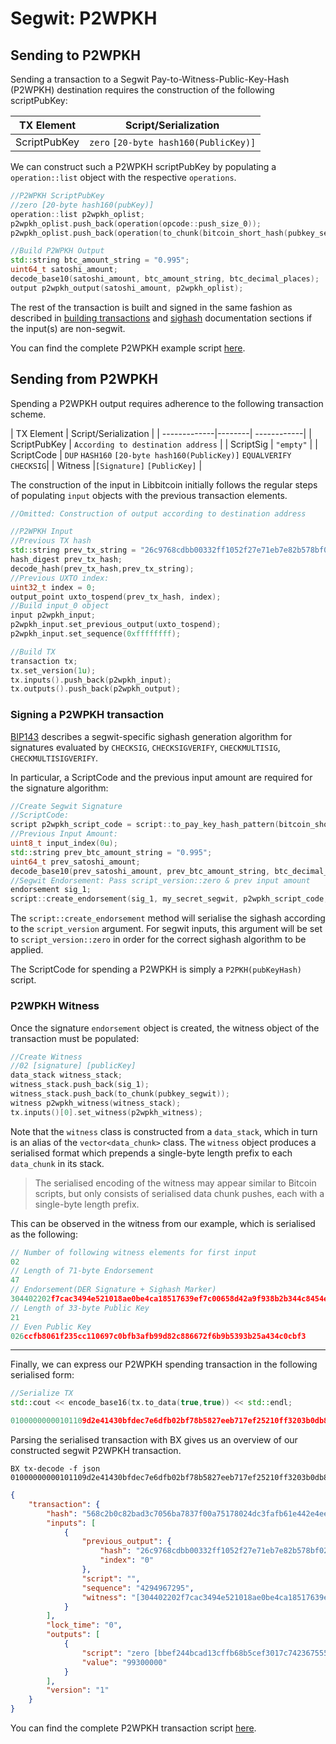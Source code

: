 # Segwit: P2WPKH

## Sending to P2WPKH
Sending a transaction to a Segwit Pay-to-Witness-Public-Key-Hash (P2WPKH) destination requires the construction of the following scriptPubKey:

| TX Element 	 | Script/Serialization 									 |
| -------------|-----------------------------------------|
| ScriptPubKey | `zero` ``[20-byte hash160(PublicKey)]`` |

We can construct such a P2WPKH scriptPubKey by populating a `operation::list` object with the respective `operations`.

```c++
//P2WPKH ScriptPubKey
//zero [20-byte hash160(pubKey)]
operation::list p2wpkh_oplist;
p2wpkh_oplist.push_back(operation(opcode::push_size_0));
p2wpkh_oplist.push_back(operation(to_chunk(bitcoin_short_hash(pubkey_segwit))));

//Build P2WPKH Output
std::string btc_amount_string = "0.995";
uint64_t satoshi_amount;
decode_base10(satoshi_amount, btc_amount_string, btc_decimal_places);
output p2wpkh_output(satoshi_amount, p2wpkh_oplist);
```
The rest of the transaction is built and signed in the same fashion as described in [building transactions](https://github.com/libbitcoin/libbitcoin/wiki) and [sighash](https://github.com/libbitcoin/libbitcoin/wiki) documentation sections if the input(s) are non-segwit.

You can find the complete P2WPKH example script [here](https://github.com/libbitcoin/libbitcoin/wiki).

## Sending from P2WPKH
Spending a P2WPKH output requires adherence to the following transaction scheme.

| TX Element | Script/Serialization |
| -------------|--------| ------------|
| ScriptPubKey | `According to destination address` |
| ScriptSig | ``"empty"`` |
| ScriptCode | `DUP` `HASH160` `[20-byte hash160(PublicKey)]` `EQUALVERIFY` `CHECKSIG`|
| Witness |`[Signature]` `[PublicKey]` |

The construction of the input in Libbitcoin initially follows the regular steps of populating `input` objects with the previous transaction elements.
```c++
//Omitted: Construction of output according to destination address
```
```c++
//P2WPKH Input
//Previous TX hash
std::string prev_tx_string = "26c9768cdbb00332ff1052f27e71eb7e82b578bf02fb6d7eecfd0b43412e9d10";
hash_digest prev_tx_hash;
decode_hash(prev_tx_hash,prev_tx_string);
//Previous UXTO index:
uint32_t index = 0;
output_point uxto_tospend(prev_tx_hash, index);
//Build input_0 object
input p2wpkh_input;
p2wpkh_input.set_previous_output(uxto_tospend);
p2wpkh_input.set_sequence(0xffffffff);

//Build TX
transaction tx;
tx.set_version(1u);
tx.inputs().push_back(p2wpkh_input);
tx.outputs().push_back(p2wpkh_output);
```
### Signing a P2WPKH transaction
[BIP143](https://github.com/bitcoin/bips/blob/master/bip-0143.mediawiki) describes a segwit-specific sighash generation algorithm for signatures evaluated by `CHECKSIG`, `CHECKSIGVERIFY`, `CHECKMULTISIG`, `CHECKMULTISIGVERIFY`.  

In particular, a ScriptCode and the previous input amount are required for the signature algorithm:
```c++
//Create Segwit Signature
//ScriptCode:
script p2wpkh_script_code = script::to_pay_key_hash_pattern(bitcoin_short_hash(pubkey_segwit));
//Previous Input Amount:
uint8_t input_index(0u);
std::string prev_btc_amount_string = "0.995";
uint64_t prev_satoshi_amount;
decode_base10(prev_satoshi_amount, prev_btc_amount_string, btc_decimal_places);
//Segwit Endorsement: Pass script_version::zero & prev input amount
endorsement sig_1;
script::create_endorsement(sig_1, my_secret_segwit, p2wpkh_script_code, tx, input_index, 0x01, script_version::zero, prev_satoshi_amount);
```
The `script::create_endorsement` method will serialise the sighash according to the `script_version` argument. For segwit inputs, this argument will be set to `script_version::zero` in order for the correct sighash algorithm to be applied.

The ScriptCode for spending a P2WPKH is simply a `P2PKH(pubKeyHash)` script.

### P2WPKH Witness

Once the signature `endorsement` object is created, the witness object of the transaction must be populated:

```c++
//Create Witness
//02 [signature] [publicKey]
data_stack witness_stack;
witness_stack.push_back(sig_1);
witness_stack.push_back(to_chunk(pubkey_segwit));
witness p2wpkh_witness(witness_stack);
tx.inputs()[0].set_witness(p2wpkh_witness);
```
Note that the `witness` class is constructed from a `data_stack`, which in turn is an alias of the `vector<data_chunk>` class. The `witness` object produces a serialised format which prepends a single-byte length prefix to each `data_chunk` in its stack.

>The serialised encoding of the witness may appear similar to Bitcoin scripts, but only consists of serialised data chunk pushes, each with a single-byte length prefix.

This can be observed in the witness from our example, which is serialised as the following:

```c++
// Number of following witness elements for first input
02
// Length of 71-byte Endorsement
47
// Endorsement(DER Signature + Sighash Marker)
304402202f7cac3494e521018ae0be4ca18517639ef7c00658d42a9f938b2b344c8454e2022039a54218832fad5d14b331329d9042c51ee6be287e95e49ee5b96fda1f5ce13f01
// Length of 33-byte Public Key
21
// Even Public Key
026ccfb8061f235cc110697c0bfb3afb99d82c886672f6b9b5393b25a434c0cbf3
```
---

Finally, we can express our P2WPKH spending transaction in the following serialised form:
```c++
//Serialize TX
std::cout << encode_base16(tx.to_data(true,true)) << std::endl;
```

```c++
01000000000101109d2e41430bfdec7e6dfb02bf78b5827eeb717ef25210ff3203b0db8c76c9260000000000ffffffff01a032eb0500000000160014bbef244bcad13cffb68b5cef3017c742367555220247304402202f7cac3494e521018ae0be4ca18517639ef7c00658d42a9f938b2b344c8454e2022039a54218832fad5d14b331329d9042c51ee6be287e95e49ee5b96fda1f5ce13f0121026ccfb8061f235cc110697c0bfb3afb99d82c886672f6b9b5393b25a434c0cbf300000000
```
Parsing the serialised transaction with BX gives us an overview of our constructed segwit P2WPKH transaction.
```
BX tx-decode -f json 01000000000101109d2e41430bfdec7e6dfb02bf78b5827eeb717ef25210ff3203b0db8c76c9260000000000ffffffff01a032eb0500000000160014bbef244bcad13cffb68b5cef3017c742367555220247304402202f7cac3494e521018ae0be4ca18517639ef7c00658d42a9f938b2b344c8454e2022039a54218832fad5d14b331329d9042c51ee6be287e95e49ee5b96fda1f5ce13f0121026ccfb8061f235cc110697c0bfb3afb99d82c886672f6b9b5393b25a434c0cbf300000000
```
```json
{
    "transaction": {
        "hash": "568c2b0c82bad3c7056ba7837f00a75178024dc3fafb61e442e4ee18bb31a5c2",
        "inputs": [
            {
                "previous_output": {
                    "hash": "26c9768cdbb00332ff1052f27e71eb7e82b578bf02fb6d7eecfd0b43412e9d10",
                    "index": "0"
                },
                "script": "",
                "sequence": "4294967295",
                "witness": "[304402202f7cac3494e521018ae0be4ca18517639ef7c00658d42a9f938b2b344c8454e2022039a54218832fad5d14b331329d9042c51ee6be287e95e49ee5b96fda1f5ce13f01] [026ccfb8061f235cc110697c0bfb3afb99d82c886672f6b9b5393b25a434c0cbf3]"
            }
        ],
        "lock_time": "0",
        "outputs": [
            {
                "script": "zero [bbef244bcad13cffb68b5cef3017c74236755522]",
                "value": "99300000"
            }
        ],
        "version": "1"
    }
}
```
You can find the complete P2WPKH transaction script [here](https://github.com/libbitcoin/libbitcoin/wiki).
